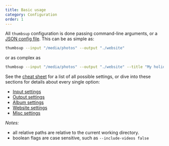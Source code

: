 ```yaml
---
title: Basic usage
category: Configuration
order: 1
---
```


All `thumbsup` configuration is done passing command-line arguments, or a [JSON config file](../misc-settings).
This can be as simple as:

```bash
thumbsup --input "/media/photos" --output "./website"
```

or as complex as

```bash
thumbsup --input "/media/photos" --output "./website" --title "My holidays" --thumb-size 200 --large-size 1500 --original-photos true --original-videos false --albums-from "{YYYY/MM}" --sort-albums-by start-date --theme cards --theme-style "./custom.less" --google-analytics "UA-999999-9"
```

See the [cheat sheet](../cheat-sheet) for a list of all possible settings, or dive into these sections for details about every single option:
- [Input settings](../input-settings)
- [Output settings](../output-settings)
- [Album settings](../album-settings)
- [Website settings](../website-settings)
- [Misc settings](../misc-settings)

*Notes:*
- all relative paths are relative to the current working directory.
- boolean flags are case sensitive, such as `--include-videos false`

